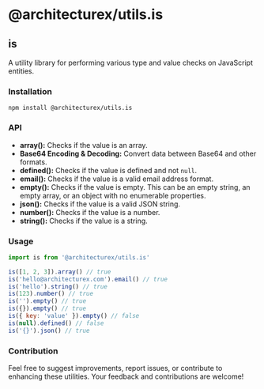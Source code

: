 # @architecturex/utils.is

## is

A utility library for performing various type and value checks on JavaScript entities.

### Installation

`npm install @architecturex/utils.is`

### API

- **array():** Checks if the value is an array.
- **Base64 Encoding & Decoding:** Convert data between Base64 and other formats.
- **defined():** Checks if the value is defined and not `null`.
- **email():** Checks if the value is a valid email address format.
- **empty():** Checks if the value is empty. This can be an empty string, an empty array, or an object with no enumerable properties.
- **json():** Checks if the value is a valid JSON string.
- **number():** Checks if the value is a number.
- **string():** Checks if the value is a string.

### Usage

```javascript
import is from '@architecturex/utils.is'

is([1, 2, 3]).array() // true
is('hello@architecturex.com').email() // true
is('hello').string() // true
is(123).number() // true
is('').empty() // true
is({}).empty() // true
is({ key: 'value' }).empty() // false
is(null).defined() // false
is('{}').json() // true
```

### Contribution

Feel free to suggest improvements, report issues, or contribute to enhancing these utilities. Your feedback and contributions are welcome!
